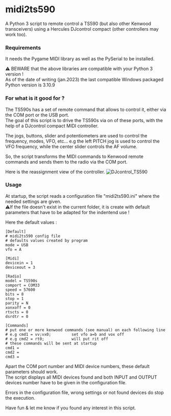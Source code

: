 # midi2ts590
A Python 3 script to remote control a TS590 (but also other Kenwood transceivers) using a Hercules DJcontrol compact (other controllers may work too).

### Requirements ###
It needs the Pygame MIDI library as well as the PySerial to be installed.

:warning: BEWARE that the above libraries are compatible with your Python 3 version !<br />As of the date of writing (jan.2023) the last compatible Windows packaged Python version is 3.10.9

### For what is it good for ? ###
The TS590s has a set of remote command that allows to control it, either via the COM port or the USB port.<br />
The goal of this script is to drive the TS590s via on of these ports, with the help of a DJcontrol compact MIDI controller.

The jogs, buttons, slider and potentiometers are used to control the frequency, modes, VFO, etc...
e.g the left PITCH jog is used to control the VFO frequency, while the center slider controls the AF volume.

So, the script transforms the MIDI commands to Kenwood remote commands and sends them to the radio via the COM port.

Here is the reassignment view of the controller.
![DJcontrol_TS590](https://user-images.githubusercontent.com/1655173/212649541-284efeca-9e17-44fd-b9a6-b3fc8dd16bab.JPG)

### Usage ###
At startup, the script reads a configuration file "midi2ts590.ini" where the needed settings are given.  
:warning:If the file doesn't exist in the current folder, it is create with default parameters that have to be adapted for the indentend use !

Here the default values :

    [Default]
    # midi2ts590 config file
    # defaults values created by program
    mode = USB
    vfo = A

    [Midi]
    devicein = 1
    deviceout = 3

    [Radio]
    model = TS590s
    comport = COM33
    speed = 57600
    bits = 8
    stop = 1
    parity = N
    xonxoff = 0
    rtscts = 0
    dsrdtr = 0

    [Commands]
    # put one or more kenwood commands (see manual) on each following line
    # e.g cmd1 = vv;vx0;         set vfo a=b and vox off
    # e.g cmd2 = rt0;            will put rit off
    # these commands will be sent at startup
    cmd1 = 
    cmd2 = 
    cmd3 =
    
Apart the COM port number and MIDI device numbers, these default parameters should work.<br />
The script displays all MIDI devices found and both INPUT and OUTPUT devices number have to be given in the configuration file.

Errors in the configuration file, wrong settings or not found devices do stop the execution.

Have fun & let me know if you found any interest in this script.

